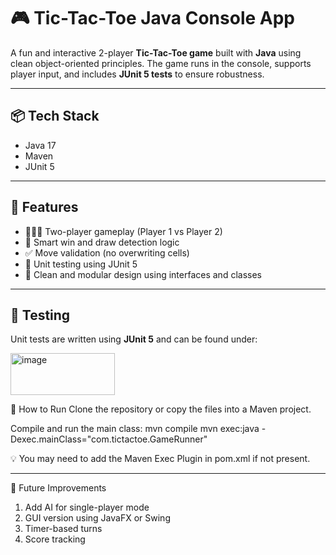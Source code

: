 # 🎮 Tic-Tac-Toe Java Console App

A fun and interactive 2-player **Tic-Tac-Toe game** built with **Java** using clean object-oriented principles. The game runs in the console, supports player input, and includes **JUnit 5 tests** to ensure robustness.

---

## 📦 Tech Stack

- Java 17
- Maven
- JUnit 5

---

## 🧩 Features

- 🧑‍🤝‍🧑 Two-player gameplay (Player 1 vs Player 2)
- 🧠 Smart win and draw detection logic
- ✅ Move validation (no overwriting cells)
- 🧪 Unit testing using JUnit 5
- 🧼 Clean and modular design using interfaces and classes

---

## 🧪 Testing

Unit tests are written using **JUnit 5** and can be found under:

<img width="167" height="67" alt="image" src="https://github.com/user-attachments/assets/a1ab1fe3-0315-4a22-8c9e-57a0aadd8d28" />


🚀 How to Run
Clone the repository or copy the files into a Maven project.

Compile and run the main class:
mvn compile
mvn exec:java -Dexec.mainClass="com.tictactoe.GameRunner"

💡 You may need to add the Maven Exec Plugin in pom.xml if not present.

---

🏁 Future Improvements
1. Add AI for single-player mode
2. GUI version using JavaFX or Swing
3. Timer-based turns
4. Score tracking



